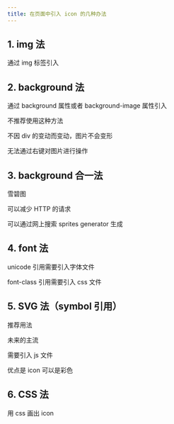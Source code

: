 ```yaml
---
title: 在页面中引入 icon 的几种办法
---
```


## 1. img 法

通过 img 标签引入

## 2. background 法

通过 background 属性或者 background-image 属性引入 

不推荐使用这种方法

不因 div 的变动而变动，图片不会变形

无法通过右键对图片进行操作

## 3. background 合一法

雪碧图

可以减少 HTTP 的请求

可以通过网上搜索 sprites generator 生成

## 4. font 法

unicode 引用需要引入字体文件

font-class 引用需要引入 css 文件

## 5. SVG 法（symbol 引用）

推荐用法

未来的主流

需要引入 js 文件

优点是 icon 可以是彩色

## 6. CSS 法

用 css 画出 icon